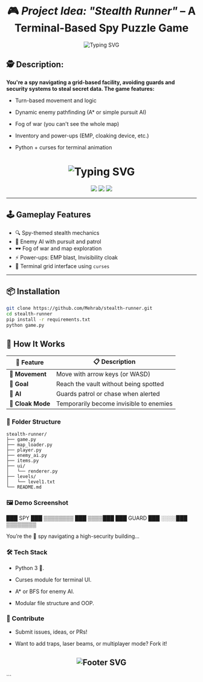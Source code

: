 <h1 align="center">
  🎮 <strong><em>Project Idea: "Stealth Runner"</em></strong> – A Terminal-Based Spy Puzzle Game
</h1>
<p align="center">
  <img src="https://readme-typing-svg.herokuapp.com?font=Fira+Code&weight=700&size=28&pause=1000&color=00F7C3&center=true&vCenter=true&width=800&lines=🎮+Stealth+Runner+-+Spy+Puzzle+Terminal+Game;🕵️+Sneak%2C+Hack%2C+Escape!;💻+Built+with+Python+%26+Curses" alt="Typing SVG" />
</p>


## 🕵️ Description:

<b>You're a spy navigating a grid-based facility, avoiding guards and security systems to steal secret data. The game features:</b>

- Turn-based movement and logic

- Dynamic enemy pathfinding (A* or simple pursuit AI)

- Fog of war (you can't see the whole map)

- Inventory and power-ups (EMP, cloaking device, etc.)

- Python + curses for terminal animation

<!-- Animated Header -->
<h1 align="center">
  <img src="https://readme-typing-svg.herokuapp.com?font=Fira+Code&size=30&duration=4000&pause=1000&color=F7567C&center=true&vCenter=true&width=600&lines=%F0%9F%95%B6+Stealth+Runner+%F0%9F%95%B6;A+Terminal-Based+Spy+Puzzle+Game+%F0%9F%95%8A" alt="Typing SVG" />
</h1>

<p align="center">
  <img src="https://img.shields.io/badge/python-3.10+-blue.svg" />
  <img src="https://img.shields.io/badge/game-terminal%20based-lightgrey" />
  <img src="https://img.shields.io/github/license/Mehrab/stealth-runner" />
</p>

---

## 🕹️ Gameplay Features

- 🔍 Spy-themed stealth mechanics
- 🤖 Enemy AI with pursuit and patrol
- 🕶️ Fog of war and map exploration
- ⚡ Power-ups: EMP blast, Invisibility cloak
- 🧠 Terminal grid interface using `curses`

---

## 📦 Installation

```bash
git clone https://github.com/Mehrab/stealth-runner.git
cd stealth-runner
pip install -r requirements.txt
python game.py
```
## 🧠 How It Works

| 🧩 **Feature**   | 📋 **Description**                                  |
|------------------|-----------------------------------------------------|
| 👣 **Movement**  | Move with arrow keys (or WASD)                      |
| 🎯 **Goal**      | Reach the vault without being spotted              |
| 🧠 **AI**        | Guards patrol or chase when alerted                |
| 🫥 **Cloak Mode**| Temporarily become invisible to enemies            |

### 📁 Folder Structure
```
stealth-runner/
├── game.py
├── map_loader.py
├── player.py
├── enemy_ai.py
├── items.py
├── ui/
│   └── renderer.py
├── levels/
│   └── level1.txt
└── README.md
```
### 🖼️ Demo Screenshot

███ SPY ███   ▒▒▒▒▒▒▒▒
███ ▒▒▒▒███   ███ GUARD
███ ░░░░███   ▒▒▒▒▒▒▒▒

You’re the 👣 spy navigating a high-security building…

### 🛠️ Tech Stack
- Python 3 🐍.

- Curses module for terminal UI.

- A* or BFS for enemy AI.

- Modular file structure and OOP.

### 🤝 Contribute
- Submit issues, ideas, or PRs!

- Want to add traps, laser beams, or multiplayer mode? Fork it!

<!-- Animated Footer --> <h2 align="center"> <img src="https://readme-typing-svg.herokuapp.com?font=Fira+Code&size=22&pause=1000&color=F7567C&center=true&vCenter=true&width=435&lines=Game+on%2C+Agent+%F0%9F%95%8A;Happy+Hacking+%F0%9F%94%A5!" alt="Footer SVG" /> </h2> ```
